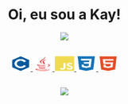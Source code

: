 <div align = "center">
  
  <h1>Oi, eu sou a Kay!</h1>

  <div>
    <a href="https://github.com/KayaraSilveira">
    <img height="300em" src="https://github-readme-stats.vercel.app/api/top-langs/?username=KayaraSilveira&langs_count=7&theme=dracula"/><br>
  </div>

  ##

  <div>
    <i class="devicon-python-plain"></i>
    <img height="30" width="40" src="https://raw.githubusercontent.com/devicons/devicon/master/icons/c/c-plain.svg"/>
    <img height="30" width="40" src="https://raw.githubusercontent.com/devicons/devicon/master/icons/java/java-plain.svg"/>
    <img height="30" width="40" src="https://raw.githubusercontent.com/devicons/devicon/master/icons/javascript/javascript-plain.svg"/>
    <img height="30" width="40" src="https://raw.githubusercontent.com/devicons/devicon/master/icons/css3/css3-plain.svg"/>
    <img height="30" width="40" src="https://raw.githubusercontent.com/devicons/devicon/master/icons/html5/html5-plain.svg"/>

  </div>

 ##

  <div> 
    <a href="https://www.linkedin.com/in/kayara-silveira-7653b0215/" target="_blank"><img src="https://img.shields.io/badge/LinkedIn-0077B5?style=for-the-badge&logo=linkedin&logoColor=white" target="_blank"></a>
  </div>
    
</div>
